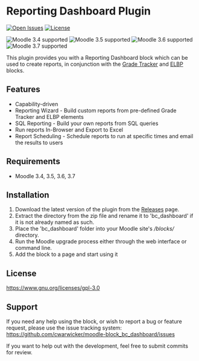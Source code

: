 # Reporting Dashboard Plugin

[![Open Issues](https://img.shields.io/github/issues/cwarwicker/moodle-block_bc_dashboard)](https://github.com/cwarwicker/moodle-block_bc_dashboard/issues)
[![License](https://img.shields.io/badge/License-GPLv3-blue.svg)](https://www.gnu.org/licenses/gpl-3.0)

![Moodle 3.4 supported](https://img.shields.io/badge/Moodle-3.4-brightgreen)
![Moodle 3.5 supported](https://img.shields.io/badge/Moodle-3.5-brightgreen)
![Moodle 3.6 supported](https://img.shields.io/badge/Moodle-3.6-brightgreen)
![Moodle 3.7 supported](https://img.shields.io/badge/Moodle-3.7-brightgreen)

This plugin provides you with a Reporting Dashboard block which can be used to create reports, in conjunction with the [Grade Tracker](https://www.github.com/cwarwicker/moodle-block_gradetracker) and [ELBP](https://www.github.com/cwarwicker/moodle-block_elbp) blocks.


Features
------------
- Capability-driven
- Reporting Wizard - Build custom reports from pre-defined Grade Tracker and ELBP elements
- SQL Reporting - Build your own reports from SQL queries
- Run reports In-Browser and Export to Excel
- Report Scheduling - Schedule reports to run at specific times and email the results to users


Requirements
------------
- Moodle 3.4, 3.5, 3.6, 3.7

Installation
------------
1. Download the latest version of the plugin from the [Releases](https://github.com/cwarwicker/moodle-block_bc_dashboard/releases) page.
2. Extract the directory from the zip file and rename it to 'bc_dashboard' if it is not already named as such.
3. Place the 'bc_dashboard' folder into your Moodle site's */blocks/* directory.
4. Run the Moodle upgrade process either through the web interface or command line.
5. Add the block to a page and start using it

License
-------
https://www.gnu.org/licenses/gpl-3.0

Support
-------
If you need any help using the block, or wish to report a bug or feature request, please use the issue tracking system: https://github.com/cwarwicker/moodle-block_bc_dashboard/issues

If you want to help out with the development, feel free to submit commits for review.